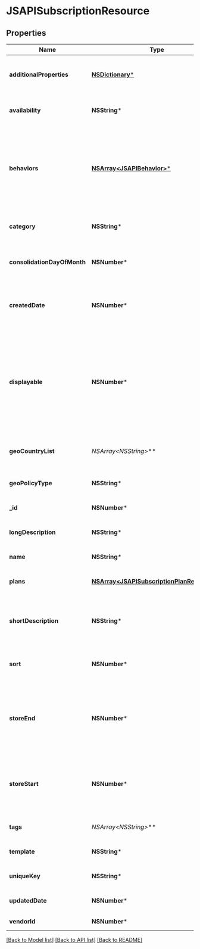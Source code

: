 # JSAPISubscriptionResource

## Properties
Name | Type | Description | Notes
------------ | ------------- | ------------- | -------------
**additionalProperties** | [**NSDictionary***](JSAPIProperty.md) | The additional properties for the subscription | [optional] 
**availability** | **NSString*** | Who can purchase this subscription | [optional] 
**behaviors** | [**NSArray&lt;JSAPIBehavior&gt;***](JSAPIBehavior.md) | The behaviors linked to the item, describing various options and interactions. May not be included in item lists | [optional] 
**category** | **NSString*** | The category of the subscription | [optional] 
**consolidationDayOfMonth** | **NSNumber*** | The day of the month 1..31 this subscription will renew | [optional] 
**createdDate** | **NSNumber*** | The date the item was created, unix timestamp in seconds | [optional] 
**displayable** | **NSNumber*** | Whether or not the item is currently visible to users. Does not block purchase; Use store_start or store_end to block purchase.  Default &#x3D; true | [optional] 
**geoCountryList** | **NSArray&lt;NSString*&gt;*** | The geo country list for the subscription | [optional] 
**geoPolicyType** | **NSString*** | The geo policy type for the subscription | [optional] 
**_id** | **NSNumber*** | The id of the item | [optional] 
**longDescription** | **NSString*** | A long description of the subscription | [optional] 
**name** | **NSString*** | The name of the item | 
**plans** | [**NSArray&lt;JSAPISubscriptionPlanResource&gt;***](JSAPISubscriptionPlanResource.md) | The billing options for this subscription | [optional] 
**shortDescription** | **NSString*** | A short description of the subscription.  Max 255 characters | [optional] 
**sort** | **NSNumber*** | A number to use in sorting items.  Default 500 | [optional] 
**storeEnd** | **NSNumber*** | Used to schedule removal from store.  Null means the subscription will never be removed | [optional] 
**storeStart** | **NSNumber*** | Used to schedule appearance in store.  Null means the subscription will appear now | [optional] 
**tags** | **NSArray&lt;NSString*&gt;*** | The tags for the subscription | [optional] 
**template** | **NSString*** | The template being used | [optional] 
**uniqueKey** | **NSString*** | The unique key of the subscription | [optional] 
**updatedDate** | **NSNumber*** | The date the item was last updated | [optional] 
**vendorId** | **NSNumber*** | The id of the vendor | 

[[Back to Model list]](../README.md#documentation-for-models) [[Back to API list]](../README.md#documentation-for-api-endpoints) [[Back to README]](../README.md)


